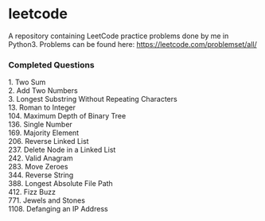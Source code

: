# leetcode
A repository containing LeetCode practice problems done by me in Python3.
Problems can be found here: https://leetcode.com/problemset/all/

### Completed Questions
1\. Two Sum  
2\. Add Two Numbers  
3\. Longest Substring Without Repeating Characters  
13\. Roman to Integer   
104\. Maximum Depth of Binary Tree  
136\. Single Number  
169\. Majority Element   
206\. Reverse Linked List  
237\. Delete Node in a Linked List  
242\. Valid Anagram  
283\. Move Zeroes  
344\. Reverse String  
388\. Longest Absolute File Path  
412\. Fizz Buzz  
771\. Jewels and Stones  
1108\. Defanging an IP Address  
